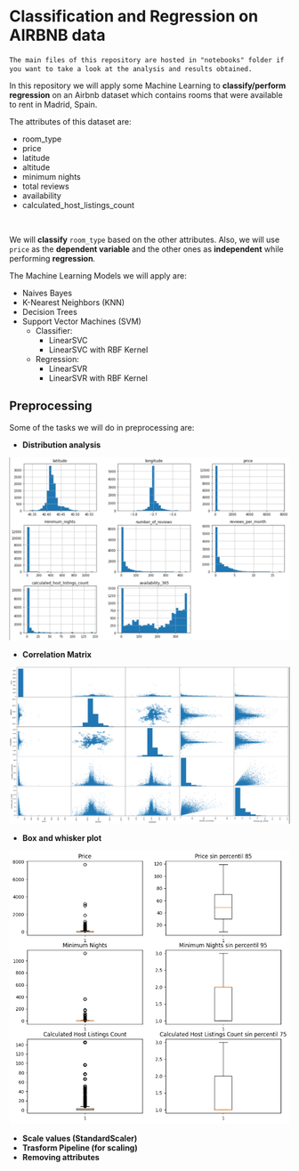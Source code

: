 # Classification and Regression on AIRBNB data

    The main files of this repository are hosted in "notebooks" folder if you want to take a look at the analysis and results obtained.

In this repository we will apply some Machine Learning to **classify/perform regression** on an Airbnb dataset which contains rooms that were available to rent in Madrid, Spain. 

The attributes of this dataset are: 
* room_type
* price
* latitude 
* altitude
* minimum nights
* total reviews  
* availability
* calculated_host_listings_count
  
<br>

We will **classify** ```room_type``` based on the other attributes. Also, we will use ```price``` as the **dependent variable** and the other ones as **independent** while performing **regression**.

The Machine Learning Models we will apply are:

* Naives Bayes
* K-Nearest Neighbors (KNN) 
* Decision Trees
* Support Vector Machines (SVM)
  * Classifier:
    * LinearSVC 
    * LinearSVC with RBF Kernel
  * Regression:
    * LinearSVR
    * LinearSVR with RBF Kernel

## Preprocessing

Some of the tasks we will do in preprocessing are:

* **Distribution analysis**
  
![Alt text](images/image-1.png)

* **Correlation Matrix**

 ![Alt text](images/image-2.png)

* **Box and whisker plot**

![Alt text](images/image-3.png)

* **Scale values (StandardScaler)**
* **Trasform Pipeline (for scaling)**
* **Removing attributes**




